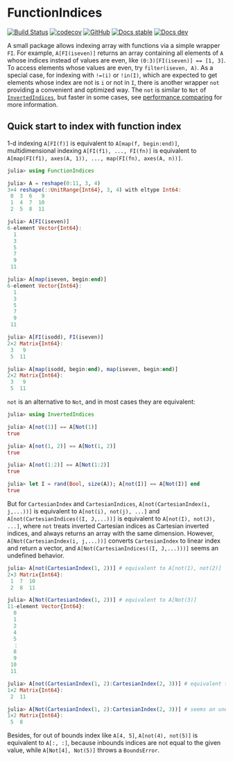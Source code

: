 # FunctionIndices

[![Build Status](https://github.com/wangl-cc/FunctionIndices.jl/actions/workflows/ci.yml/badge.svg?branch=master)](https://github.com/wangl-cc/FunctionIndices.jl/actions/workflows/ci.yml)
[![codecov](https://codecov.io/gh/wangl-cc/FunctionIndices.jl/branch/master/graph/badge.svg)](https://codecov.io/gh/wangl-cc/FunctionIndices.jl)
[![GitHub](https://img.shields.io/github/license/wangl-cc/FunctionIndices.jl)](https://github.com/wangl-cc/FunctionIndices.jl/blob/master/LICENSE)
[![Docs stable](https://img.shields.io/badge/docs-stable-blue.svg)](https://wangl-cc.github.io/FunctionIndices.jl/stable/)
[![Docs dev](https://img.shields.io/badge/docs-dev-blue.svg)](https://wangl-cc.github.io/FunctionIndices.jl/dev/)

A small package allows indexing array with functions via a simple wrapper `FI`.
For example, `A[FI(iseven)]` returns an array containing all elements of `A` whose indices instead of values are even, like `(0:3)[FI(iseven)] == [1, 3]`.
To access elements whose values are even, try `filter(iseven, A)`.
As a special case, for indexing with `!=(i)` or `!in(I)`, which are expected to get elements whose index are not is `i` or not in `I`,
there is another wrapper `not` providing a convenient and optimized way.
The `not` is similar to `Not` of [`InvertedIndices`](https://github.com/JuliaData/InvertedIndices.jl), but faster in some cases,
see [performance comparing](https://wangl-cc.github.io/FunctionIndices.jl/stable/performance) for more information.

## Quick start to index with function index

1-d indexing `A[FI(f)]` is equivalent to `A[map(f, begin:end)]`,
multidimensional indexing `A[FI(f1), ..., FI(fn)]` is equivalent to `A[map(FI(f1), axes(A, 1)), ..., map(FI(fn), axes(A, n))]`.

```julia
julia> using FunctionIndices

julia> A = reshape(0:11, 3, 4)
3×4 reshape(::UnitRange{Int64}, 3, 4) with eltype Int64:
 0  3  6   9
 1  4  7  10
 2  5  8  11

julia> A[FI(iseven)]
6-element Vector{Int64}:
  1
  3
  5
  7
  9
 11

julia> A[map(iseven, begin:end)]
6-element Vector{Int64}:
  1
  3
  5
  7
  9
 11

julia> A[FI(isodd), FI(iseven)]
2×2 Matrix{Int64}:
 3   9
 5  11

julia> A[map(isodd, begin:end), map(iseven, begin:end)]
2×2 Matrix{Int64}:
 3   9
 5  11
```

`not` is an alternative to `Not`, and in most cases they are equivalent:

```julia
julia> using InvertedIndices

julia> A[not(1)] == A[Not(1)]
true

julia> A[not(1, 2)] == A[Not(1, 2)]
true

julia> A[not(1:2)] == A[Not(1:2)]
true

julia> let I = rand(Bool, size(A)); A[not(I)] == A[Not(I)] end
true
```

But for `CartesianIndex` and `CartesianIndices`,
`A[not(CartesianIndex(i, j,...))]` is equivalent to `A[not(i), not(j), ...]`
and `A[not(CartesianIndices((I, J,...))]` is equivalent to `A[not(I), not(J), ...]`,
where `not` treats inverted Cartesian indices as Cartesian inverted indices,
and always returns an array with the same dimension.
However, `A[Not(CartesianIndex(i, j,...))]`
converts `CartesianIndex` to linear index and return a vector,
and `A[Not(CartesianIndices((I, J,...)))]` seems an undefined behavior.

```julia
julia> A[not(CartesianIndex(1, 2))] # equivalent to A[not(1), not(2)]
2×3 Matrix{Int64}:
 1  7  10
 2  8  11

julia> A[Not(CartesianIndex(1, 2))] # equivalent to A[Not(3)]
11-element Vector{Int64}:
  0
  1
  2
  4
  5
  ⋮
  8
  9
 10
 11

julia> A[not(CartesianIndex(1, 2):CartesianIndex(2, 3))] # equivalent to A[not(1:2), not(2:3)]
1×2 Matrix{Int64}:
 2  11

julia> A[Not(CartesianIndex(1, 2):CartesianIndex(2, 3))] # seems an undefined behavior
1×2 Matrix{Int64}:
 5  8
```

Besides, for out of bounds index like `A[4, 5]`,
`A[not(4), not(5)]` is equivalent to `A[:, :]`,
because inbounds indices are not equal to the given value,
while `A[Not[4], Not(5)]` throws a `BoundsError`.
